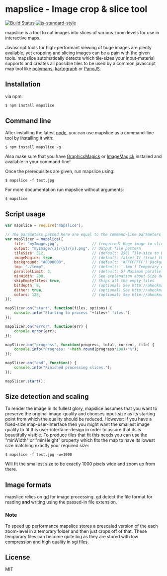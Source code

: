 # mapslice - Image crop & slice tool

[![Build Status](https://travis-ci.org/martinheidegger/mapslice.svg?branch=master)](https://travis-ci.org/martinheidegger/mapslice)
[![js-standard-style](https://img.shields.io/badge/code%20style-standard-brightgreen.svg)](http://standardjs.com/)

mapslice is a tool to cut images into slices of various zoom levels for use in interactive maps.

Javascript tools for high-performant viewing of huge images are plenty available, yet cropping and slicing images can be a pain with the given tools.
mapslice automatically detects which tile-sizes your input-material supports and creates all possible tiles to be used by a common javascript map tool
like [polymaps](http://polymaps.org/), [kartograph](http://kartograph.org/) or [PanoJS](http://www.dimin.net/software/panojs/).

## Installation

via npm:

```bash
$ npm install mapslice
```

## Command line

After installing the latest [node](http://nodejs.org/), you can use mapslice as a command-line tool by installing it with:

```console
$ npm install mapslice -g
```

Also make sure that you have [GraphicsMagick](http://www.graphicsmagick.org/README.html) or [ImageMagick](http://www.imagemagick.org/script/binary-releases.php) installed and available in your command-line!

Once the prerequisites are given, run mapslice using:

```console
$ mapslice -f test.jpg
```

For more documentation run mapslice without arguments:

```console
$ mapslice
```


## Script usage

```JavaScript
var mapslice = require("mapslice");

// The parameters passed here are equal to the command-line parameters
var mapSlicer = mapslice({
    file: "myImage.jpg",               // (required) Huge image to slice
    output: "myImage/{z}/{y}/{x}.png", // Output file pattern
    tileSize: 512,                     // (default: 256) Tile-size to be used
    imageMagick: true,                 // (default: false) If (true) then use ImageMagick instead of GraphicsMagick
    background: "#0000000",            // (default: '#FFFFFFFF') Background color to be used for the tiles. More: http://ow.ly/rsluD
    tmp: "./temp",                     // (default: '.tmp') Temporary directory to be used to store helper files
    parallelLimit: 3,                  // (default: 5) Maximum parallel tasks to be run at the same time (warning: processes can consume a lot of memory!)
    minWidth: 200,                     // See explanation about Size detection below
    skipEmptyTiles: true,              // Skips all the empty tiles
    bitdepth: 8,                       // (optional) See http://aheckmann.github.io/gm/docs.html#dither
    dither: true,                      // (optional) See http://aheckmann.github.io/gm/docs.html#bitdepth
    colors: 128,                       // (optional) See http://aheckmann.github.io/gm/docs.html#colors
});

mapSlicer.on("start", function(files, options) {
    console.info("Starting to process "+files+" files.");
});

mapSlicer.on("error", function(err) {
    console.error(err);
});

mapSlicer.on("progress", function(progress, total, current, file) {
    console.info("Progress: "+Math.round(progress*100)+"%");
});

mapSlicer.on("end", function() {
    console.info("Finished processing slices.");
});

mapSlicer.start();
```

## Size detection and scaling

To render the image in its fullest glory, mapslice assumes that you want to preserve the original image-quality and chooses input-size as its starting point from which the quality should be reduced. However: If you have a fixed-size map-user-interface then you might want the smallest image quality to fit this user-interface-design in order to assure that its is beautifully visible. To produce tiles that fit this needs you can use the "minWidth" or "minHeight" property which fits the map to have its lowest size matching exactly your required size:

```console
$ mapslice -f test.jpg -w=1000
```

Will fit the smallest size to be exactly 1000 pixels wide and zoom up from there.

## Image formats

mapslice relies on [gd](https://github.com/mikesmullin/node-gd) for image processing. gd detect the file format for reading **and** writing using the passed-in file extension.

### Note

To speed up performance mapslice stores a prescaled version of the each zoom-level in a temorary folder and then just crops off of that. These temporary files can become quite big as they are stored with low compression and high quality in sgi files.

## License

MIT



